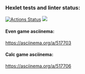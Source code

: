 ### Hexlet tests and linter status:
[![Actions Status](https://github.com/KarUrals/java-project-lvl1/workflows/hexlet-check/badge.svg)](https://github.com/KarUrals/java-project-lvl1/actions)
<a href="https://codeclimate.com/github/KarUrals/java-project-lvl1/maintainability"><img src="https://api.codeclimate.com/v1/badges/e6239fe28cfe07b09f5a/maintainability" /></a>

#### Even game asciinema:
https://asciinema.org/a/517703

#### Calc game asciinema:
https://asciinema.org/a/517706